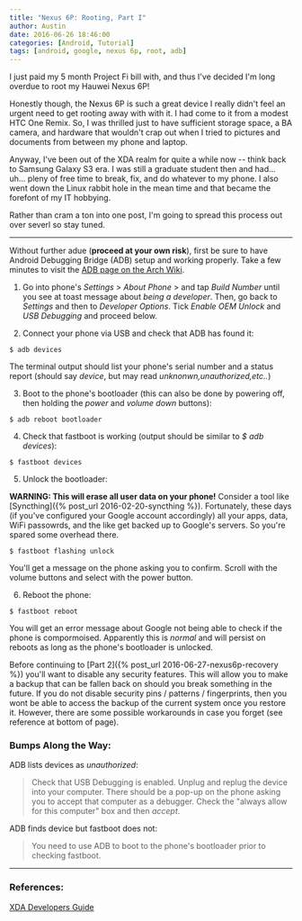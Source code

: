 ```yaml
---
title: "Nexus 6P: Rooting, Part I"
author: Austin
date: 2016-06-26 18:46:00
categories: [Android, Tutorial]
tags: [android, google, nexus 6p, root, adb]
---
```


I just paid my 5 month Project Fi bill with, and thus I've decided I'm long overdue to root my Hauwei Nexus 6P!

Honestly though, the Nexus 6P is such a great device I really didn't feel an urgent need to get rooting away with with it.  I had come to it 
from a modest HTC One Remix.  So, I was thrilled just to have sufficient storage space, a BA camera, and hardware that wouldn't crap out when I 
tried to pictures and documents from between my phone and laptop.

Anyway, I've been out of the XDA realm for quite a while now -- think back to Samsung Galaxy S3 era.  I was still a graduate student then and 
had... uh... pleny of free time to break, fix, and do whatever to my phone.  I also went down the Linux rabbit hole in the mean time and that 
became the forefont of my IT hobbying.

Rather than cram a ton into one post, I'm going to spread this process out over severl so stay tuned.

-----

Without further adue (**proceed at your own risk**), first be sure to have Android Debugging Bridge (ADB) setup and working properly.  Take a few minutes to visit the [ADB page on the Arch Wiki](https://wiki.archlinux.org/index.php/android#Android_Debug_Bridge_.28ADB.29).

1) Go into phone's *Settings* > *About Phone* > and tap *Build Number* until you see at toast message about *being a developer*.  Then, go back 
to *Settings* and then to *Developer Options*.  Tick *Enable OEM Unlock* and *USB Debugging* and proceed below.

2) Connect your phone via USB and check that ADB has found it:

```$ adb devices```

The terminal output should list your phone's serial number and a status report (should say *device*, but may read *unknonwn,unauthorized,etc..*)

3) Boot to the phone's bootloader (this can also be done by powering off, then holding the *power* and *volume down* buttons):

```$ adb reboot bootloader```

4) Check that fastboot is working (output should be similar to *$ adb devices*):

```$ fastboot devices```

5) Unlock the bootloader:

**WARNING:  This will erase all user data on your phone!** 
Consider a tool like [Syncthing]({% post_url 2016-02-20-syncthing %}).  Fortunately, these days (if you've configured your Google account 
accordingly) all your apps, data, WiFi passowrds, and the like get backed up to Google's servers. So you're spared some overhead there.

```$ fastboot flashing unlock```

You'll get a message on the phone asking you to confirm.  Scroll with the volume buttons and select with the power button.

6) Reboot the phone:

```$ fastboot reboot```

You will get an error message about Google not being able to check if the phone is compormoised.  Apparently this is *normal* and will persist 
on reboots as long as the phone's bootloader is unlocked.

Before continuing to [Part 2]({% post_url 2016-06-27-nexus6p-recovery %}) you'll want to disable any security features.  This will allow you to make a backup that can be fallen back on should you break something in the future.  If you do not disable security pins / patterns / fingerprints, then you wont be able to access the backup of the current system once you restore it.  However, there are some possible workarounds in case you forget (see reference at bottom of page).

### Bumps Along the Way:

ADB lists devices as *unauthorized*:

> Check that USB Debugging is enabled.  Unplug and replug the device into your computer.  There should be a pop-up on the phone asking you to accept that computer as a debugger.  Check the "always allow for this computer" box and then *accept*.

ADB finds device but fastboot does not:

> You need to use ADB to boot to the phone's bootloader prior to checking fastboot.

-----

### References:

[XDA Developers Guide](http://forum.xda-developers.com/nexus-6p/general/guides-how-to-guides-beginners-t3206928)
